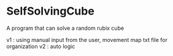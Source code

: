 # SelfSolvingCube
A program that can solve a random rubix cube

v1 : using manual input from the user, movement map txt file for organization
v2 : auto logic 
